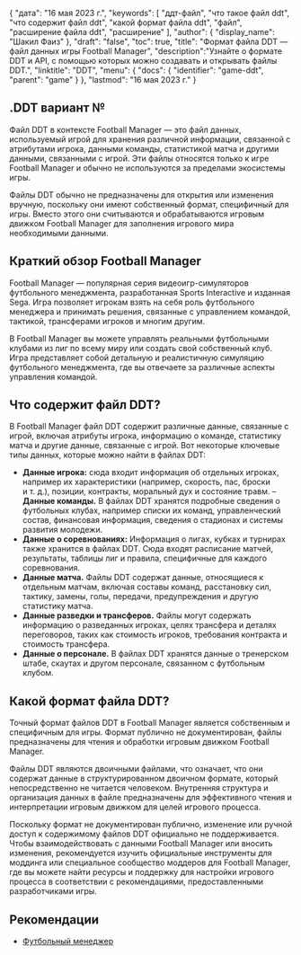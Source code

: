 {
"дата": "16 мая 2023 г.",
  "keywords": [
"ддт-файл",
"что такое файл ddt",
"что содержит файл ddt",
"какой формат файла ddt",
"файл",
"расширение файла ddt",
"расширение"
],
  "author": {
"display_name": "Шакил Фаиз"
},
"draft": "false",
"toc": true,
"title": "Формат файла DDT — файл данных игры Football Manager",
  "description":"Узнайте о формате DDT и API, с помощью которых можно создавать и открывать файлы DDT.",
"linktitle": "DDT",
  "menu": {
    "docs": {
      "identifier": "game-ddt",
"parent": "game"
}
},
"lastmod": "16 мая 2023 г."
}

## .DDT вариант №

Файл DDT в контексте Football Manager — это файл данных, используемый игрой для хранения различной информации, связанной с атрибутами игрока, данными команды, статистикой матча и другими данными, связанными с игрой. Эти файлы относятся только к игре Football Manager и обычно не используются за пределами экосистемы игры.

Файлы DDT обычно не предназначены для открытия или изменения вручную, поскольку они имеют собственный формат, специфичный для игры. Вместо этого они считываются и обрабатываются игровым движком Football Manager для заполнения игрового мира необходимыми данными.

## Краткий обзор Football Manager

Football Manager — популярная серия видеоигр-симуляторов футбольного менеджмента, разработанная Sports Interactive и изданная Sega. Игра позволяет игрокам взять на себя роль футбольного менеджера и принимать решения, связанные с управлением командой, тактикой, трансферами игроков и многим другим.

В Football Manager вы можете управлять реальными футбольными клубами из лиг по всему миру или создать свой собственный клуб. Игра представляет собой детальную и реалистичную симуляцию футбольного менеджмента, где вы отвечаете за различные аспекты управления командой.

## Что содержит файл DDT?

В Football Manager файл DDT содержит различные данные, связанные с игрой, включая атрибуты игрока, информацию о команде, статистику матча и другие данные, связанные с игрой. Вот некоторые ключевые типы данных, которые можно найти в файлах DDT:

- **Данные игрока:** сюда входит информация об отдельных игроках, например их характеристики (например, скорость, пас, броски и т. д.), позиции, контракты, моральный дух и состояние травм.
– **Данные команды.** В файлах DDT хранятся подробные сведения о футбольных клубах, например списки их команд, управленческий состав, финансовая информация, сведения о стадионах и системы развития молодежи.
- **Данные о соревнованиях:** Информация о лигах, кубках и турнирах также хранится в файлах DDT. Сюда входят расписание матчей, результаты, таблицы лиг и правила, специфичные для каждого соревнования.
- **Данные матча.** Файлы DDT содержат данные, относящиеся к отдельным матчам, включая составы команд, расстановку сил, тактику, замены, голы, передачи, предупреждения и другую статистику матча.
- **Данные разведки и трансферов.** Файлы могут содержать информацию о разведанных игроках, целях трансфера и деталях переговоров, таких как стоимость игроков, требования контракта и стоимость трансфера.
- **Данные о персонале.** В файлах DDT хранятся данные о тренерском штабе, скаутах и другом персонале, связанном с футбольным клубом.

## Какой формат файла DDT?

Точный формат файлов DDT в Football Manager является собственным и специфичным для игры. Формат публично не документирован, файлы предназначены для чтения и обработки игровым движком Football Manager.

Файлы DDT являются двоичными файлами, что означает, что они содержат данные в структурированном двоичном формате, который непосредственно не читается человеком. Внутренняя структура и организация данных в файле предназначены для эффективного чтения и интерпретации игровым движком для целей игрового процесса.

Поскольку формат не документирован публично, изменение или ручной доступ к содержимому файлов DDT официально не поддерживается. Чтобы взаимодействовать с данными Football Manager или вносить изменения, рекомендуется изучить официальные инструменты для моддинга или специальное сообщество моддеров для Football Manager, где вы можете найти ресурсы и поддержку для настройки игрового процесса в соответствии с рекомендациями, предоставленными разработчиками игры.

## Рекомендации
* [Футбольный менеджер](https://en.wikipedia.org/wiki/Football_Manager)

